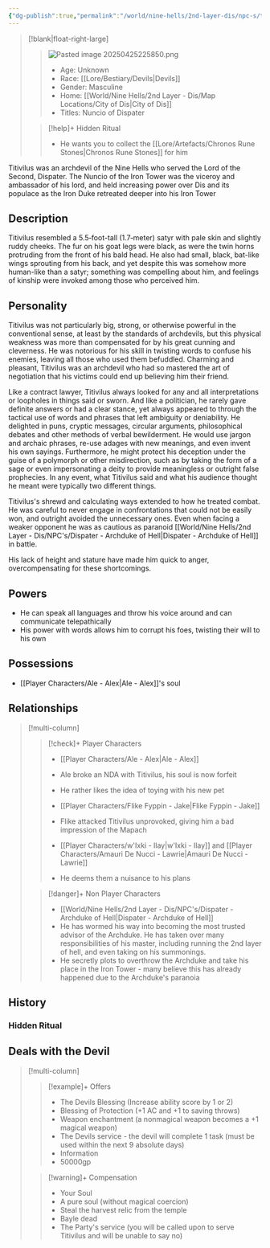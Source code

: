 ```yaml
---
{"dg-publish":true,"permalink":"/world/nine-hells/2nd-layer-dis/npc-s/titivilus/"}
---
```


>[!blank|float-right-large]
>>![Pasted image 20250425225850.png](/img/user/z_Assets/Pasted%20image%2020250425225850.png)
>>- Age: Unknown
>>- Race: [[Lore/Bestiary/Devils\|Devils]]
>>- Gender: Masculine
>>- Home: [[World/Nine Hells/2nd Layer - Dis/Map Locations/City of Dis\|City of Dis]]
>>- Titles: Nuncio of Dispater 
>
>>[!help]+ Hidden Ritual
>>- He wants you to collect the [[Lore/Artefacts/Chronos Rune Stones\|Chronos Rune Stones]] for him 


Titivilus was an archdevil of the Nine Hells who served the Lord of the Second, Dispater. The Nuncio of the Iron Tower was the viceroy and ambassador of his lord, and held increasing power over Dis and its populace as the Iron Duke retreated deeper into his Iron Tower
## Description
Titivilus resembled a 5.5‑foot-tall (1.7‑meter) satyr with pale skin and slightly ruddy cheeks. The fur on his goat legs were black, as were the twin horns protruding from the front of his bald head. He also had small, black, bat-like wings sprouting from his back, and yet despite this was somehow more human-like than a satyr; something was compelling about him, and feelings of kinship were invoked among those who perceived him.

## Personality
Titivilus was not particularly big, strong, or otherwise powerful in the conventional sense, at least by the standards of archdevils, but this physical weakness was more than compensated for by his great cunning and cleverness. He was notorious for his skill in twisting words to confuse his enemies, leaving all those who used them befuddled. Charming and pleasant, Titivilus was an archdevil who had so mastered the art of negotiation that his victims could end up believing him their friend.

Like a contract lawyer, Titivilus always looked for any and all interpretations or loopholes in things said or sworn. And like a politician, he rarely gave definite answers or had a clear stance, yet always appeared to through the tactical use of words and phrases that left ambiguity or deniability. He delighted in puns, cryptic messages, circular arguments, philosophical debates and other methods of verbal bewilderment. He would use jargon and archaic phrases, re-use adages with new meanings, and even invent his own sayings. Furthermore, he might protect his deception under the guise of a polymorph or other misdirection, such as by taking the form of a sage or even impersonating a deity to provide meaningless or outright false prophecies. In any event, what Titivilus said and what his audience thought he meant were typically two different things.

Titivilus's shrewd and calculating ways extended to how he treated combat. He was careful to never engage in confrontations that could not be easily won, and outright avoided the unnecessary ones. Even when facing a weaker opponent he was as cautious as paranoid [[World/Nine Hells/2nd Layer - Dis/NPC's/Dispater - Archduke of Hell\|Dispater - Archduke of Hell]] in battle.

His lack of height and stature have made him quick to anger, overcompensating for these shortcomings.

## Powers
- He can speak all languages and throw his voice around and can communicate telepathically
- His power with words allows him to corrupt his foes, twisting their will to his own 

## Possessions
- [[Player Characters/Ale - Alex\|Ale - Alex]]'s soul

## Relationships
>[!multi-column]
>
>>[!check]+ Player Characters
>>- [[Player Characters/Ale - Alex\|Ale - Alex]]
>>	- Ale broke an NDA with Titivilus, his soul is now forfeit
>>	- He rather likes the idea of toying with his new pet
>>
>>- [[Player Characters/Flike Fyppin - Jake\|Flike Fyppin - Jake]]
>>	- Flike attacked Titivilus unprovoked, giving him a bad impression of the Mapach
>>
>>- [[Player Characters/w'Ixki - Ilay\|w'Ixki - Ilay]] and [[Player Characters/Amauri De Nucci - Lawrie\|Amauri De Nucci - Lawrie]]
>>	- He deems them a nuisance to his plans 
>
>>[!danger]+ Non Player Characters
>>- [[World/Nine Hells/2nd Layer - Dis/NPC's/Dispater - Archduke of Hell\|Dispater - Archduke of Hell]]
>>	- He has wormed his way into becoming the most trusted advisor of the Archduke. He has taken over many responsibilities of his master, including running the 2nd layer of hell, and even taking on his summonings. 
>>	- He secretly plots to overthrow the Archduke and take his place in the Iron Tower - many believe this has already happened due to the Archduke's paranoia

## History
### Hidden Ritual


## Deals with the Devil 
>[!multi-column]
>
>>[!example]+ Offers
>>- The Devils Blessing (Increase ability score by 1 or 2)
>>- Blessing of Protection (+1 AC and +1 to saving throws)
>>- Weapon enchantment (a nonmagical weapon becomes a +1 magical weapon)
>>- The Devils service - the devil will complete 1 task (must be used within the next 9 absolute days)
>>- Information
>>- 50000gp 
>
>>[!warning]+ Compensation
>>- Your Soul
>>- A pure soul (without magical coercion)
>>- Steal the harvest relic from the temple
>>- Bayle dead
>>- The Party's service (you will be called upon to serve Titivilus and will be unable to say no)













